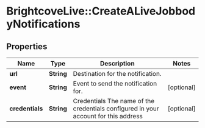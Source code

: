 # BrightcoveLive::CreateALiveJobbodyNotifications

## Properties
Name | Type | Description | Notes
------------ | ------------- | ------------- | -------------
**url** | **String** | Destination for the notification. | 
**event** | **String** | Event to send the notification for. | [optional] 
**credentials** | **String** | Credentials The name of the credentials configured in your account for this address | [optional] 


